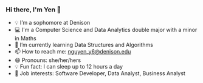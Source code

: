 ### Hi there, I'm Yen 👋

- 💡 I’m a sophomore at Denison
- 💻 I'm a Computer Science and Data Analytics double major with a minor in Maths
- 🌱 I’m currently learning Data Structures and Algorithms
- 📫 How to reach me: nguyen_y6@denison.edu
- 😄 Pronouns: she/her/hers
- 💡 Fun fact: I can sleep up to 12 hours a day
- 💼 Job interests: Software Developer, Data Analyst, Business Analyst
<!--
**yenne1345/yenne1345** is a ✨ _special_ ✨ repository because its `README.md` (this file) appears on your GitHub profile.

Here are some ideas to get you started:

- 🔭 I’m currently working on ...
- 🌱 I’m currently learning ...
- 👯 I’m looking to collaborate on ...
- 🤔 I’m looking for help with ...
- 💬 Ask me about ...
- 📫 How to reach me: ...
- 😄 Pronouns: ...
- ⚡ Fun fact: ...
-->

